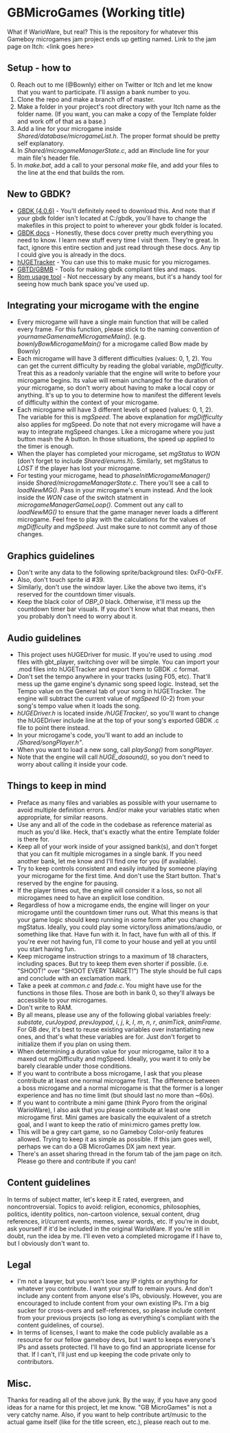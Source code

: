 # GBMicroGames (Working title)
What if WarioWare, but real? This is the repository for whatever this Gameboy microgames jam project ends up getting named.
Link to the jam page on Itch: \<link goes here\>


## Setup - how to
0. Reach out to me (@Bownly) either on Twitter or Itch and let me know that you want to participate. I'll assign a bank number to you.
1. Clone the repo and make a branch off of master.
2. Make a folder in your project's root directory with your Itch name as the folder name. (If you want, you can make a copy of the Template folder and work off of that as a base.)
3. Add a line for your microgame inside *Shared/database/microgameList.h*. The proper format should be pretty self explanatory.
4. In *Shared/microgameManagerState.c*, add an #include line for your main file's header file. 
5. In *make.bat*, add a call to your personal *make* file, and add your files to the line at the end that builds the rom.


## New to GBDK?
- [GBDK (4.0.6)](https://github.com/gbdk-2020/gbdk-2020/releases/tag/4.0.6) - You'll definitely need to download this. And note that if your gbdk folder isn't located at C:/gbdk, you'll have to change the makefiles in this project to point to wherever your gbdk folder is located.
- [GBDK docs](https://gbdk-2020.github.io/gbdk-2020/docs/api/docs_getting_started.html) - Honestly, these docs cover pretty much everything you need to know. I learn new stuff every time I visit them. They're great. In fact, ignore this entire section and just read through these docs. Any tip I could give you is already in the docs.
- [hUGETracker](https://github.com/SuperDisk/hUGETracker/releases) - You can use this to make music for you microgames.
- [GBTD/GBMB](https://github.com/gbdk-2020/GBTD_GBMB/releases) - Tools for making gbdk compliant tiles and maps.
- [Rom usage tool](https://github.com/bbbbbr/romusage) - Not neccessary by any means, but it's a handy tool for seeing how much bank space you've used up.


## Integrating your microgame with the engine
- Every microgame will have a single main function that will be called every frame. For this function, please stick to the naming convention of *yournameGamenameMicrogameMain()*. (e.g. *bownlyBowMicrogameMain()* for a microgame called Bow made by Bownly)
- Each microgame will have 3 different difficulties (values: 0, 1, 2). You can get the current difficulty by reading the global variable, *mgDifficulty*. Treat this as a readonly variable that the engine will write to before your microgame begins. Its value will remain unchanged for the duration of your microgame, so don't worry about having to make a local copy or anything. It's up to you to determine how to manifest the different levels of difficulty within the context of your microgame.
- Each microgame will have 3 different levels of speed (values: 0, 1, 2). The variable for this is *mgSpeed*. The above explanation for *mgDifficulty* also applies for mgSpeed. Do note that not every microgame will have a way to integrate mgSpeed changes. Like a microgame where you just button mash the A button. In those situations, the speed up applied to the timer is enough.
- When the player has completed your microgame, set *mgStatus* to *WON* (don't forget to include *Shared/enums.h*). Similarly, set mgStatus to *LOST* if the player has lost your microgame.
- For testing your microgame, head to *phaseInitMicrogameManager()* inside *Shared/microgameManagerState.c*. There you'll see a call to *loadNewMG()*. Pass in your microgame's enum instead. And the look inside the *WON* case of the switch statment in *microgameManagerGameLoop()*. Comment out any call to *loadNewMG()* to ensure that the game manager never loads a different microgame. Feel free to play with the calculations for the values of *mgDifficulty* and *mgSpeed*. Just make sure to not commit any of those changes.


## Graphics guidelines
- Don't write any data to the following sprite/background tiles: 0xF0-0xFF.
- Also, don't touch sprite id #39.
- Similarly, don't use the window layer. Like the above two items, it's reserved for the countdown timer visuals.
- Keep the black color of *OBP_0* black. Otherwise, it'll mess up the countdown timer bar visuals. If you don't know what that means, then you probably don't need to worry about it.


## Audio guidelines
- This project uses hUGEDriver for music. If you're used to using .mod files with gbt_player, switching over will be simple. You can import your .mod files into hUGETracker and export them to GBDK .c format.
- Don't set the tempo anywhere in your tracks (using F05, etc). That'll mess up the game engine's dynamic song speed logic. Instead, set the Tempo value on the General tab of your song in hUGETracker. The engine will subtract the current value of *mgSpeed* (0-2) from your song's tempo value when it loads the song.
- *hUGEDriver.h* is located inside */hUGETracker/*, so you'll want to change the hUGEDriver include line at the top of your song's exported GBDK .c file to point there instead.
- In your microgame's code, you'll want to add an include to */Shared/songPlayer.h"*.
- When you want to load a new song, call *playSong()* from *songPlayer*.
- Note that the engine will call *hUGE_dosound()*, so you don't need to worry about calling it inside your code.


## Things to keep in mind
- Preface as many files and variables as possible with your username to avoid multiple definition errors. And/or make your variables static when appropriate, for similar reasons.
- Use any and all of the code in the codebase as reference material as much as you'd like. Heck, that's exactly what the entire Template folder is there for.
- Keep all of your work inside of your assigned bank(s), and don't forget that you can fit multiple microgames in a single bank. If you need another bank, let me know and I'll find one for you (if available).
- Try to keep controls consistent and easily intuited by someone playing your microgame for the first time. And don't use the Start button. That's reserved by the engine for pausing.
- If the player times out, the engine will consider it a loss, so not all microgames need to have an explicit lose condition.
- Regardless of how a microgame ends, the engine will linger on your microgame until the countdown timer runs out. What this means is that your game logic should keep running in some form after you change mgStatus. Ideally, you could play some victory/loss animations/audio, or something like that. Have fun with it. In fact, have fun with all of this. If you're ever not having fun, I'll come to your house and yell at you until you start having fun.
- Keep microgame instruction strings to a maximum of 18 characters, including spaces. But try to keep them even shorter if possible. (i.e. "SHOOT!" over "SHOOT EVERY TARGET!") The style should be full caps and conclude with an exclamation mark.
- Take a peek at *common.c* and *fade.c*. You might have use for the functions in those files. Those are both in bank 0, so they'll always be accessible to your microgames.
- Don't write to RAM.
- By all means, please use any of the following global variables freely: *substate*, *curJoypad*, *prevJoypad*, *i*, *j*, *k*, *l*, *m*, *n*, *r*, *animTick*, *animFrame*. For GB dev, it's best to reuse existing variables over instantiating new ones, and that's what these variables are for. Just don't forget to initialize them if you plan on using them.
- When determining a duration value for your microgame, tailor it to a maxed out mgDifficulty and mgSpeed. Ideally, you want it to only be barely clearable under those conditions.
- If you want to contribute a boss microgame, I ask that you please contribute at least one normal microgame first. The difference between a boss microgame and a normal microgame is that the former is a longer experience and has no time limit (but should last no more than ~60s).
- If you want to contribute a mini game (think Pyoro from the original WarioWare), I also ask that you please contribute at least one microgame first. Mini games are basically the equivalent of a stretch goal, and I want to keep the ratio of mini:micro games pretty low.
- This will be a grey cart game, so no Gameboy Color-only features allowed. Trying to keep it as simple as possible. If this jam goes well, perhaps we can do a GB MicroGames DX jam next year.
- There's an asset sharing thread in the forum tab of the jam page on itch. Please go there and contribute if you can!

## Content guidelines
In terms of subject matter, let's keep it E rated, evergreen, and noncontroversial. Topics to avoid: religion, economics, philosophies, politics, identity politics, non-cartoon violence, sexual content, drug references, irl/current events, memes, swear words, etc. If you're in doubt, ask yourself if it'd be included in the original WarioWare. If you're still in doubt, run the idea by me. I'll even veto a completed microgame if I have to, but I obviously don't want to.

## Legal
- I'm not a lawyer, but you won't lose any IP rights or anything for whatever you contribute. I want your stuff to remain yours. And don't include any content from anyone else's IPs, obviously. However, you are encouraged to include content from your own existing IPs. I'm a big sucker for cross-overs and self-references, so please include content from your previous projects (so long as everything's compliant with the content guidelines, of course).
- In terms of licenses, I want to make the code publicly available as a resource for our fellow gameboy devs, but I want to keeps everyone's IPs and assets protected. I'll have to go find an appropriate license for that. If I can't, I'll just end up keeping the code private only to contributors.

## Misc.
Thanks for reading all of the above junk. By the way, if you have any good ideas for a name for this project, let me know. "GB MicroGames" is not a very catchy name. Also, if you want to help contribute art/music to the actual game itself (like for the title screen, etc.), please reach out to me.